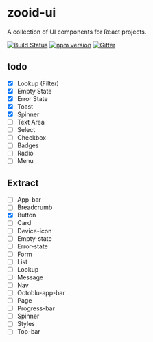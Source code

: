 # zooid-ui
A collection of UI components for React projects.

[![Build Status](https://travis-ci.org/octoblu/zooid-ui.svg?branch=master)](https://travis-ci.org/octoblu/zooid-ui)
[![npm version](https://badge.fury.io/js/zooid-ui.svg)](http://badge.fury.io/js/zooid-ui)
[![Gitter](https://badges.gitter.im/octoblu/help.svg)](https://gitter.im/octoblu/help)

## todo

- [x] Lookup (Filter)
- [x] Empty State
- [x] Error State
- [x] Toast
- [x] Spinner
- [ ] Text Area
- [ ] Select
- [ ] Checkbox
- [ ] Badges
- [ ] Radio
- [ ] Menu

## Extract

- [ ] App-bar
- [ ] Breadcrumb
- [x] Button
- [ ] Card
- [ ] Device-icon
- [ ] Empty-state
- [ ] Error-state
- [ ] Form
- [ ] List
- [ ] Lookup
- [ ] Message
- [ ] Nav
- [ ] Octoblu-app-bar
- [ ] Page
- [ ] Progress-bar
- [ ] Spinner
- [ ] Styles
- [ ] Top-bar

